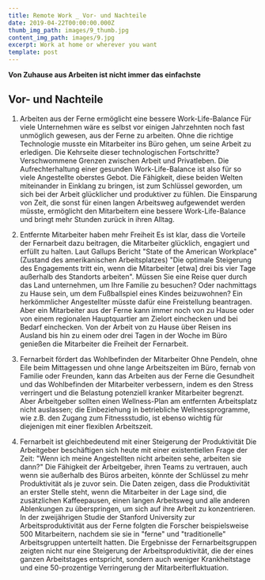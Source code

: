```yaml
---
title: Remote Work _ Vor- und Nachteile
date: 2019-04-22T00:00:00.000Z
thumb_img_path: images/9_thumb.jpg
content_img_path: images/9.jpg
excerpt: Work at home or wherever you want
template: post
---
```

**Von Zuhause aus Arbeiten ist nicht immer das einfachste** 



## Vor- und Nachteile
1. Arbeiten aus der Ferne ermöglicht eine bessere Work-Life-Balance
Für viele Unternehmen wäre es selbst vor einigen Jahrzehnten noch fast unmöglich gewesen, aus der Ferne zu arbeiten. Ohne die richtige Technologie musste ein Mitarbeiter ins Büro gehen, um seine Arbeit zu erledigen. Die Kehrseite dieser technologischen Fortschritte? Verschwommene Grenzen zwischen Arbeit und Privatleben. Die Aufrechterhaltung einer gesunden Work-Life-Balance ist also für so viele Angestellte oberstes Gebot. Die Fähigkeit, diese beiden Welten miteinander in Einklang zu bringen, ist zum Schlüssel geworden, um sich bei der Arbeit glücklicher und produktiver zu fühlen. Die Einsparung von Zeit, die sonst für einen langen Arbeitsweg aufgewendet werden müsste, ermöglicht den Mitarbeitern eine bessere Work-Life-Balance und bringt mehr Stunden zurück in ihren Alltag. 

2. Entfernte Mitarbeiter haben mehr Freiheit
Es ist klar, dass die Vorteile der Fernarbeit dazu beitragen, die Mitarbeiter glücklich, engagiert und erfüllt zu halten. Laut Gallups Bericht "State of the American Workplace" (Zustand des amerikanischen Arbeitsplatzes) "Die optimale Steigerung des Engagements tritt ein, wenn die Mitarbeiter [etwa] drei bis vier Tage außerhalb des Standorts arbeiten". Müssen Sie eine Reise quer durch das Land unternehmen, um Ihre Familie zu besuchen? Oder nachmittags zu Hause sein, um dem Fußballspiel eines Kindes beizuwohnen? Ein herkömmlicher Angestellter müsste dafür eine Freistellung beantragen. Aber ein Mitarbeiter aus der Ferne kann immer noch von zu Hause oder von einem regionalen Hauptquartier am Zielort einchecken und bei Bedarf einchecken. Von der Arbeit von zu Hause über Reisen ins Ausland bis hin zu einem oder drei Tagen in der Woche im Büro genießen die Mitarbeiter die Freiheit der Fernarbeit.

3. Fernarbeit fördert das Wohlbefinden der Mitarbeiter
Ohne Pendeln, ohne Eile beim Mittagessen und ohne lange Arbeitszeiten im Büro, fernab von Familie oder Freunden, kann das Arbeiten aus der Ferne die Gesundheit und das Wohlbefinden der Mitarbeiter verbessern, indem es den Stress verringert und die Belastung potenziell kranker Mitarbeiter begrenzt. Aber Arbeitgeber sollten einen Wellness-Plan am entfernten Arbeitsplatz nicht auslassen; die Einbeziehung in betriebliche Wellnessprogramme, wie z.B. den Zugang zum Fitnessstudio, ist ebenso wichtig für diejenigen mit einer flexiblen Arbeitszeit.

4. Fernarbeit ist gleichbedeutend mit einer Steigerung der Produktivität
Die Arbeitgeber beschäftigen sich heute mit einer existentiellen Frage der Zeit: "Wenn ich meine Angestellten nicht arbeiten sehe, arbeiten sie dann?" Die Fähigkeit der Arbeitgeber, ihren Teams zu vertrauen, auch wenn sie außerhalb des Büros arbeiten, könnte der Schlüssel zu mehr Produktivität als je zuvor sein. Die Daten zeigen, dass die Produktivität an erster Stelle steht, wenn die Mitarbeiter in der Lage sind, die zusätzlichen Kaffeepausen, einen langen Arbeitsweg und alle anderen Ablenkungen zu überspringen, um sich auf ihre Arbeit zu konzentrieren. In der zweijährigen Studie der Stanford University zur Arbeitsproduktivität aus der Ferne folgten die Forscher beispielsweise 500 Mitarbeitern, nachdem sie sie in "ferne" und "traditionelle" Arbeitsgruppen unterteilt hatten. Die Ergebnisse der Fernarbeitsgruppen zeigten nicht nur eine Steigerung der Arbeitsproduktivität, die der eines ganzen Arbeitstages entspricht, sondern auch weniger Krankheitstage und eine 50-prozentige Verringerung der Mitarbeiterfluktuation.

